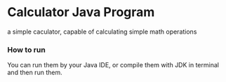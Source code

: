 # Calculator Java Program
  
a simple caculator, capable of calculating simple math operations

### How to run    
You can run them by your Java IDE, or compile them with JDK in terminal and then run them.


